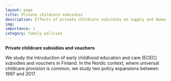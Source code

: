 ```yaml
---
layout: page
title: Private childcare subsidies
description: Effects of private childcare subsidies on supply and demand of ECEC services
img:
importance: 1
category: family policies
---
```


**Private childcare subsidies and vouchers**

We study the introduction of early childhood education and care (ECEC) subsidies and vouchers in Finland. In the Nordic context, where universal childcare provision is common, we study two policy expansions between 1997 and 2017.